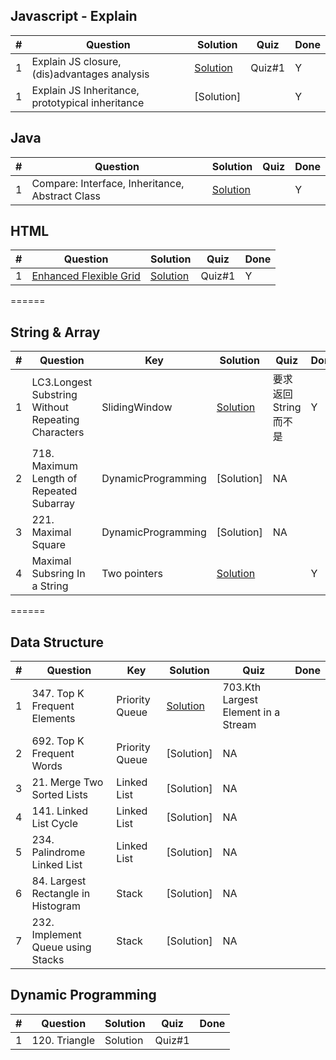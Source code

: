 ## Javascript - Explain
|  #  | Question                                                          | Solution        | Quiz | Done |
|-----|------------------------------------------------------------------ | --------------- | ---- | ---- |
| 1   | Explain JS closure, (dis)advantages analysis | [Solution](https://github.com/lego651/GGSD/blob/master/Javascript/1.JS_Closure.md) | Quiz#1 | Y |
| 1   | Explain JS Inheritance, prototypical inheritance | [Solution] | | Y |

## Java
|  #  | Question                                                          | Solution        | Quiz | Done |
|-----|------------------------------------------------------------------ | --------------- | ---- | ---- |
|  1  | Compare: Interface, Inheritance, Abstract Class | [Solution](https://github.com/lego651/GGSD/blob/master/Java/Java/Interface-Inheritance-AbstractClass.md)| | Y |

## HTML
|  #  | Question                                                          | Solution        | Quiz | Done |
|-----|------------------------------------------------------------------ | --------------- | ---- | ---- |
| 1   | [Enhanced Flexible Grid](https://github.com/lego651/GGSD/blob/master/Images/Enhanced_gird_sys.png) | [Solution](https://github.com/lego651/GGSD/blob/master/HTML/EnhancedFlexibleGrid.html) | Quiz#1 | Y |

======
## String & Array
|  #  | Question                                                          | Key | Solution        | Quiz | Done |
|-----|------------------------------------------------------------------ | --- | --------------- | ---- | ---- |
| 1   | LC3.Longest Substring Without Repeating Characters | SlidingWindow | [Solution](https://github.com/lego651/GGSD/blob/master/String/LC3.Longest%20Substring%20Without%20Repeating%20Characters.java)| 要求返回String而不是 | Y |
| 2   | 718. Maximum Length of Repeated Subarray | DynamicProgramming | [Solution]| NA |  |
| 3   | 221. Maximal Square | DynamicProgramming | [Solution]| NA |  |
| 4   | Maximal Subsring In a String| Two pointers | [Solution](https://github.com/lego651/GGSD/blob/master/String/MaximalSubsringInaString.md) | |Y |  

======
## Data Structure
|  #  | Question                                                          | Key | Solution        | Quiz | Done |
|-----|------------------------------------------------------------------ | --- | --------------- | ---- | ---- |
|  1  | 347. Top K Frequent Elements | Priority Queue | [Solution](https://github.com/lego651/GGSD/blob/master/DataStructure/LC347TopKFrequentElements.md)| 703.Kth Largest Element in a Stream |  |
|  2  | 692. Top K Frequent Words | Priority Queue | [Solution]| NA |  |
|  3  | 21. Merge Two Sorted Lists | Linked List | [Solution]| NA |  |
|  4  | 141. Linked List Cycle | Linked List | [Solution]| NA |  |
|  5  | 234. Palindrome Linked List | Linked List | [Solution]| NA |  |
|  6  | 84. Largest Rectangle in Histogram | Stack | [Solution]| NA |  |
|  7  | 232. Implement Queue using Stacks | Stack | [Solution]| NA |  |

## Dynamic Programming
|  #  | Question                                                          | Solution        | Quiz | Done |
|-----|------------------------------------------------------------------ | --------------- | ---- | ---- |
| 1   | 120. Triangle | Solution | Quiz#1 |  |

